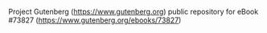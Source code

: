 Project Gutenberg (https://www.gutenberg.org) public repository for eBook #73827 (https://www.gutenberg.org/ebooks/73827)

